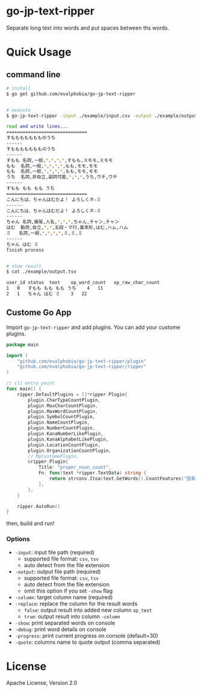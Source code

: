 # go-jp-text-ripper

Separate long text into words and put spaces between ths words.


# Quick Usage

## command line
```sh
# install
$ go get github.com/evalphobia/go-jp-text-ripper


# execute
$ go-jp-text-ripper -input ./example/input.csv -output ./example/output.tsv -column text -replace -show -debug

read and write lines...
==============================
すももももももものうち
------
すももももももものうち
------
すもも	名詞,一般,*,*,*,*,すもも,スモモ,スモモ
もも	名詞,一般,*,*,*,*,もも,モモ,モモ
もも	名詞,一般,*,*,*,*,もも,モモ,モモ
うち	名詞,非自立,副詞可能,*,*,*,うち,ウチ,ウチ
------
すもも もも もも うち
==============================
こんにちは、ちゃんはむだよ！ よろしくネ☆ミ
------
こんにちは、ちゃんはむだよ！ よろしくネ☆ミ
------
ちゃん	名詞,接尾,人名,*,*,*,ちゃん,チャン,チャン
はむ	動詞,自立,*,*,五段・マ行,基本形,はむ,ハム,ハム
ミ	名詞,一般,*,*,*,*,ミ,ミ,ミ
------
ちゃん はむ ミ
finish process


# show result
$ cat ./example/output.tsv

user_id	status	text	op_word_count	op_raw_char_count
1	0	すもも もも もも うち	4	11
2	1	ちゃん はむ ミ	3	22
```

## Custome Go App

Import `go-jp-text-ripper` and add plugins.
You can add your custome plugins.

```go
package main

import (
	"github.com/evalphobia/go-jp-text-ripper/plugin"
	"github.com/evalphobia/go-jp-text-ripper/ripper"
)

// cli entry point
func main() {
	ripper.DefaultPlugins = []*ripper.Plugin{
		plugin.CharTypeCountPlugin,
		plugin.MaxCharCountPlugin,
		plugin.MaxWordCountPlugin,
		plugin.SymbolCountPlugin,
		plugin.NameCountPlugin,
		plugin.NumberCountPlugin,
		plugin.KanaNumberLikePlugin,
		plugin.KanaAlphabetLikePlugin,
		plugin.LocationCountPlugin,
		plugin.OrganizationCountPlugin,
		// MyCustomePlugin,
		&ripper.Plugin{
			Title: "proper_noun_count",
			Fn: func(text *ripper.TextData) string {
				return strconv.Itoa(text.GetWords().CountFeatures("固有名詞"))
			},
		},
	}

	ripper.AutoRun()
}
```

then, build and run!

### Options

- `-input`: input file path (required)
    - supported file format: `csv`, `tsv`
    - auto detect from the file extension
- `-output`: output file path (required)
    - supported file format: `csv`, `tsv`
    - auto detect from the file extension
    - omit this option if you set `-show` flag
- `-column`: target column name (required)
- `-replace`: replace the column for the result words
    - `false`: output result into added new column `op_text`
    - `true`: output result into column `-column`
- `-show`: print separated words on console
- `-debug`: print word details on console
- `-progress`: print current progress on console (default=30)
- `-quote`: columns name to quote output (comma separated)

# License

Apache License, Version 2.0
